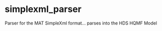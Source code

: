 simplexml_parser
================

Parser for the MAT SimpleXml format... parses into the HDS HQMF Model

